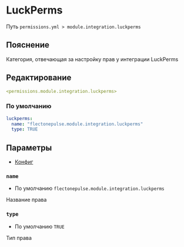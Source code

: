 # LuckPerms
Путь `permissions.yml > module.integration.luckperms`

## Пояснение
Категория, отвечающая за настройку прав у интеграции LuckPerms

## Редактирование
```yaml
<permissions.module.integration.luckperms>
```

### По умолчанию
```yaml
luckperms:
  name: "flectonepulse.module.integration.luckperms"
  type: TRUE
```

## Параметры

- [Конфиг](/ru/config/module/integration/luckperms/)

### `name`
- По умолчанию `flectonepulse.module.integration.luckperms`

Название права

### `type`
- По умолчанию `TRUE`

Тип права

<!--@include: @/ru/parts/permission.md-->

